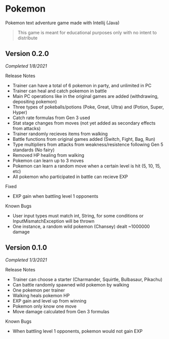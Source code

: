 # Pokemon
Pokemon text adventure game made with Intellij (Java)
> This game is meant for educational purposes only with no intent to distribute


## **Version 0.2.0** 
*Completed 1/8/2021*

Release Notes
* Trainer can have a total of 6 pokemon in party, and unlimited in PC
* Trainer can heal and catch pokemon in battle
* Main PC operations like in the original games are added (withdrawing, depositing pokemon)
* Three types of pokeballs/potions (Poke, Great, Ultra) and (Potion, Super, Hyper)
* Catch rate formulas from Gen 3 used
* Stat stage changes from moves (not yet added as secondary effects from attacks)
* Trainer randomly recieves items from walking
* Battle functions from original games added (Switch, Fight, Bag, Run)
* Type multipliers from attacks from weakness/resistence following Gen 5 standards (No fairy)
* Removed HP healing from walking
* Pokemon can learn up to 3 moves
* Pokemon can learn a random move when a certain level is hit (5, 10, 15, etc)
* All pokemon who participated in battle can recieve EXP

Fixed 
* EXP gain when battling level 1 opponents

Known Bugs
* User input types must match int, String, for some conditions or InputMismatchException will be thrown
* One instance, a random wild pokemon (Chansey) dealt ~1000000 damage 


## **Version 0.1.0**
*Completed 1/3/2021*

Release Notes
* Trainer can choose a starter (Charmander, Squirtle, Bulbasaur, Pikachu)
* Can battle randomly spawned wild pokemon by walking
* One pokemon per trainer 
* Walking heals pokemon HP
* EXP gain and level up from winning
* Pokemon only know one move
* Move damage calculated from Gen 3 formulas

Known Bugs
* When battling level 1 opponents, pokemon would not gain EXP 


